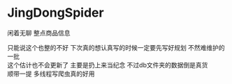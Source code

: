 # JingDongSpider
闲着无聊 整点商品信息

只能说这个也整的不好 下次真的想认真写的时候一定要先写好规划 不然难维护的一批  
这个估计也不会更新了 主要是扔上来当纪念 不过db文件夹的数据倒是真货  
顺带一提 多线程写爬虫真的好用


